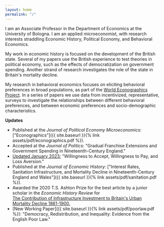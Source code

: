 ```yaml
---
layout: home
permalink: "/"
---
```


I am an Associate Professor in the Department of Economics at the University of Bologna. I am an applied microeconomist, with research interests straddling Economic History, Political Economy, and Behavioral Economics.

My work in economic history is focused on the development of the British state. Several of my papers use the British experience to test theories in political economy, such as the effects of democratization on government spending. Another strand of research investigates the role of the state in Britain's mortality decline.

My research in behavioral economics focuses on eliciting behavioral preferences in broad populations, as part of the [World Econographics Project](http://www.its.caltech.edu/~snowberg/wep.html). In a series of papers we use data from incentivized, representative, surveys to investigate the relationships between different behavioral preferences, and between economic preferences and socio-demographic characteristics.

**Updates**

- Published at the _Journal of Political Economy Microeconomics_: ["Econographics"]({{ site.baseurl }}{% link assets/pdf/econographics.pdf %}). 
- Accepted at the  _Journal of Politics_:  "Gradual Franchise Extensions and Government Spending in Nineteenth-Century England."
- [Updated January 2023:](http://www.nber.org/papers/w30836) "Willingness to Accept, Willingness to Pay, and Loss Aversion."
- Published at the _Journal of Economic History_: ["Interest Rates, Sanitation Infrastructure, and Mortality
Decline in Nineteenth-Century England and Wales"]({{ site.baseurl }}{% link assets/pdf/sanitation.pdf %}). 
- Awarded the 2020 T.S. Ashton Prize for the best article by a junior scholar in the _Economic History Review_ for <br> [The Contribution of Infrastructure Investment to Britain's Urban Mortality Decline 1861-1900.](https://onlinelibrary.wiley.com/doi/abs/10.1111/ehr.12699)
- [New Working Paper]({{ site.baseurl }}{% link assets/pdf/poorlaw.pdf %}): "Democracy, Redistribution, and Inequality: Evidence from the English Poor Law."
